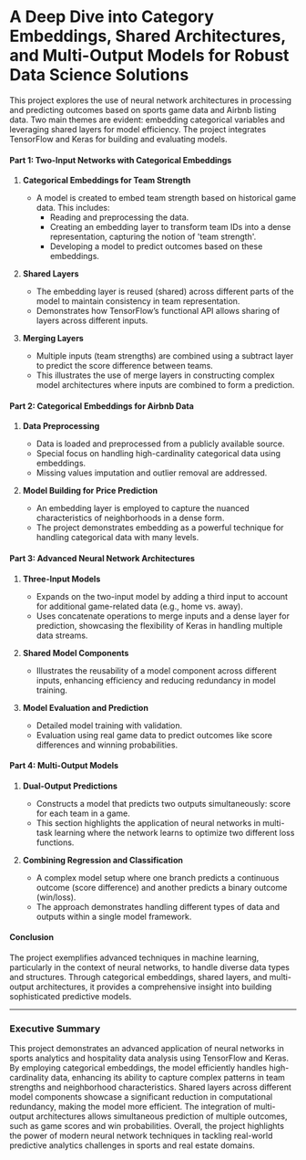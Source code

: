 # A Deep Dive into Category Embeddings, Shared Architectures, and Multi-Output Models for Robust Data Science Solutions

This project explores the use of neural network architectures in processing and predicting outcomes based on sports game data and Airbnb listing data. Two main themes are evident: embedding categorical variables and leveraging shared layers for model efficiency. The project integrates TensorFlow and Keras for building and evaluating models.

#### **Part 1: Two-Input Networks with Categorical Embeddings**

1. **Categorical Embeddings for Team Strength**
   - A model is created to embed team strength based on historical game data. This includes:
     - Reading and preprocessing the data.
     - Creating an embedding layer to transform team IDs into a dense representation, capturing the notion of 'team strength'.
     - Developing a model to predict outcomes based on these embeddings.

2. **Shared Layers**
   - The embedding layer is reused (shared) across different parts of the model to maintain consistency in team representation.
   - Demonstrates how TensorFlow’s functional API allows sharing of layers across different inputs.

3. **Merging Layers**
   - Multiple inputs (team strengths) are combined using a subtract layer to predict the score difference between teams.
   - This illustrates the use of merge layers in constructing complex model architectures where inputs are combined to form a prediction.

#### **Part 2: Categorical Embeddings for Airbnb Data**

1. **Data Preprocessing**
   - Data is loaded and preprocessed from a publicly available source.
   - Special focus on handling high-cardinality categorical data using embeddings.
   - Missing values imputation and outlier removal are addressed.

2. **Model Building for Price Prediction**
   - An embedding layer is employed to capture the nuanced characteristics of neighborhoods in a dense form.
   - The project demonstrates embedding as a powerful technique for handling categorical data with many levels.

#### **Part 3: Advanced Neural Network Architectures**

1. **Three-Input Models**
   - Expands on the two-input model by adding a third input to account for additional game-related data (e.g., home vs. away).
   - Uses concatenate operations to merge inputs and a dense layer for prediction, showcasing the flexibility of Keras in handling multiple data streams.

2. **Shared Model Components**
   - Illustrates the reusability of a model component across different inputs, enhancing efficiency and reducing redundancy in model training.

3. **Model Evaluation and Prediction**
   - Detailed model training with validation.
   - Evaluation using real game data to predict outcomes like score differences and winning probabilities.

#### **Part 4: Multi-Output Models**

1. **Dual-Output Predictions**
   - Constructs a model that predicts two outputs simultaneously: score for each team in a game.
   - This section highlights the application of neural networks in multi-task learning where the network learns to optimize two different loss functions.

2. **Combining Regression and Classification**
   - A complex model setup where one branch predicts a continuous outcome (score difference) and another predicts a binary outcome (win/loss).
   - The approach demonstrates handling different types of data and outputs within a single model framework.

#### **Conclusion**
The project exemplifies advanced techniques in machine learning, particularly in the context of neural networks, to handle diverse data types and structures. Through categorical embeddings, shared layers, and multi-output architectures, it provides a comprehensive insight into building sophisticated predictive models.

---

### Executive Summary

This project demonstrates an advanced application of neural networks in sports analytics and hospitality data analysis using TensorFlow and Keras. By employing categorical embeddings, the model efficiently handles high-cardinality data, enhancing its ability to capture complex patterns in team strengths and neighborhood characteristics. Shared layers across different model components showcase a significant reduction in computational redundancy, making the model more efficient. The integration of multi-output architectures allows simultaneous prediction of multiple outcomes, such as game scores and win probabilities. Overall, the project highlights the power of modern neural network techniques in tackling real-world predictive analytics challenges in sports and real estate domains.
